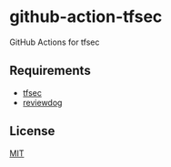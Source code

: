 # github-action-tfsec

GitHub Actions for tfsec

## Requirements

* [tfsec](https://github.com/aquasecurity/tfsec)
* [reviewdog](https://github.com/reviewdog/reviewdog)

## License

[MIT](LICENSE)
